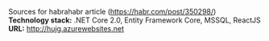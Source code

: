 Sources for habrahabr article (https://habr.com/post/350298/) <br />
<b>Technology stack:</b> .NET Core 2.0, Entity Framework Core, MSSQL, ReactJS <br />
<b>URL:</b> http://hujg.azurewebsites.net
